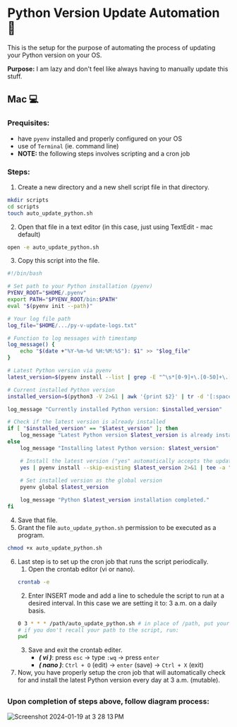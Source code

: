 # Python Version Update Automation :rocket:

This is the setup for the purpose of automating the process of updating your Python version on your OS.

**Purpose:** I am lazy and don't feel like always having to manually update this stuff.

## Mac :computer:

### Prequisites:

- have `pyenv` installed and properly configured on your OS
- use of `Terminal` (ie. command line)
- **NOTE:** the following steps involves scripting and a cron job

### Steps:

1. Create a new directory and a new shell script file in that directory.

```bash
mkdir scripts
cd scripts
touch auto_update_python.sh
```

2. Open that file in a text editor (in this case, just using TextEdit - mac default)

```bash
open -e auto_update_python.sh
```

3. Copy this script into the file.

```bash
#!/bin/bash

# Set path to your Python installation (pyenv)
PYENV_ROOT="$HOME/.pyenv"
export PATH="$PYENV_ROOT/bin:$PATH"
eval "$(pyenv init --path)"

# Your log file path
log_file="$HOME/.../py-v-update-logs.txt"

# Function to log messages with timestamp
log_message() {
    echo "$(date +"%Y-%m-%d %H:%M:%S"): $1" >> "$log_file"
}

# Latest Python version via pyenv
latest_version=$(pyenv install --list | grep -E "^\s*[0-9]+\.[0-50]+\.[0-50]+$" | tail -n 1 | tr -d '[:space:]') # remove spaces

# Current installed Python version
installed_version=$(python3 -V 2>&1 | awk '{print $2}' | tr -d '[:space:]') # remove spaces

log_message "Currently installed Python version: $installed_version"

# Check if the latest version is already installed
if [ "$installed_version" == "$latest_version" ]; then
    log_message "Latest Python version $latest_version is already installed. No action needed."
else
    log_message "Installing latest Python version: $latest_version"

    # Install the latest version ("yes" automatically accepts the update)
    yes | pyenv install --skip-existing $latest_version 2>&1 | tee -a "$log_file"
    
    # Set installed version as the global version
    pyenv global $latest_version

    log_message "Python $latest_version installation completed."
fi
```

4. Save that file.
5. Grant the file `auto_update_python.sh` permission to be executed as a program.

```bash
chmod +x auto_update_python.sh
```

6. Last step is to set up the cron job that runs the script periodically.
   1. Open the crontab editor (vi or nano).
   ```bash
   crontab -e
   ```
   2. Enter INSERT mode and add a line to schedule the script to run at a desired interval. In this case we are setting it to: 3 a.m. on a daily basis.
   ```bash
   0 3 * * * /path/auto_update_python.sh # in place of /path, put your path
   # if you don't recall your path to the script, run:
   pwd
   ```
   3. Save and exit the crontab editer.
      - **_( vi )_**: press `esc` -> type `:wq` -> press `enter`
      - **_( nano )_**: `Ctrl + O` (edit) -> `enter` (save) -> `Ctrl + X` (exit)
7. Now, you have properly setup the cron job that will automatically check for and install the latest Python version every day at 3 a.m. (mutable).

##
### Upon completion of steps above, follow diagram process:
![Screenshot 2024-01-19 at 3 28 13 PM](https://github.com/chrisyan04/automation_scripts/assets/86560918/42243b32-811b-4e2b-a945-ba7c9cedce5b)

